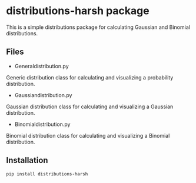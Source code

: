 # distributions-harsh package

This is a simple distributions package for calculating Gaussian and Binomial distributions.

## Files

- Generaldistribution.py

Generic distribution class for calculating and visualizing a probability distribution.

- Gaussiandistribution.py

Gaussian distribution class for calculating and visualizing a Gaussian distribution.

- Binomialdistribution.py

Binomial distribution class for calculating and visualizing a Binomial distribution.

## Installation

`pip install distributions-harsh`
